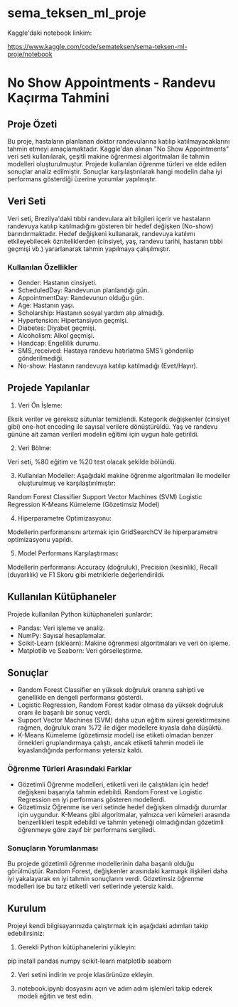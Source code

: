 # sema_teksen_ml_proje

Kaggle'daki notebook linkim:

https://www.kaggle.com/code/semateksen/sema-teksen-ml-proje/notebook

# No Show Appointments - Randevu Kaçırma Tahmini
## Proje Özeti
Bu proje, hastaların planlanan doktor randevularına katılıp katılmayacaklarını tahmin etmeyi amaçlamaktadır. Kaggle'dan alınan "No Show Appointments" veri seti kullanılarak, çeşitli makine öğrenmesi algoritmaları ile tahmin modelleri oluşturulmuştur. Projede kullanılan öğrenme türleri ve elde edilen sonuçlar analiz edilmiştir. Sonuçlar karşılaştırılarak hangi modelin daha iyi performans gösterdiği üzerine yorumlar yapılmıştır.

## Veri Seti
Veri seti, Brezilya'daki tıbbi randevulara ait bilgileri içerir ve hastaların randevuya katılıp katılmadığını gösteren bir hedef değişken (No-show) barındırmaktadır. Hedef değişkeni kullanarak, randevuya katılımı etkileyebilecek özniteliklerden (cinsiyet, yaş, randevu tarihi, hastanın tıbbi geçmişi vb.) yararlanarak tahmin yapılmaya çalışılmıştır.

### Kullanılan Özellikler
- Gender: Hastanın cinsiyeti.
- ScheduledDay: Randevunun planlandığı gün.
- AppointmentDay: Randevunun olduğu gün.
- Age: Hastanın yaşı.
- Scholarship: Hastanın sosyal yardım alıp almadığı.
- Hypertension: Hipertansiyon geçmişi.
- Diabetes: Diyabet geçmişi.
- Alcoholism: Alkol geçmişi.
- Handcap: Engellilik durumu.
- SMS_received: Hastaya randevu hatırlatma SMS'i gönderilip gönderilmediği.
- No-show: Hastanın randevuya katılıp katılmadığı (Evet/Hayır).

## Projede Yapılanlar
1. Veri Ön İşleme:

Eksik veriler ve gereksiz sütunlar temizlendi.
Kategorik değişkenler (cinsiyet gibi) one-hot encoding ile sayısal verilere dönüştürüldü.
Yaş ve randevu gününe ait zaman verileri modelin eğitimi için uygun hale getirildi.

2. Veri Bölme:

Veri seti, %80 eğitim ve %20 test olacak şekilde bölündü.

3. Kullanılan Modeller: Aşağıdaki makine öğrenme algoritmaları ile modeller oluşturulmuş ve karşılaştırılmıştır:

Random Forest Classifier
Support Vector Machines (SVM)
Logistic Regression
K-Means Kümeleme (Gözetimsiz Model)

4. Hiperparametre Optimizasyonu:

Modellerin performansını artırmak için GridSearchCV ile hiperparametre optimizasyonu yapıldı.

5. Model Performans Karşılaştırması:

Modellerin performansı Accuracy (doğruluk), Precision (kesinlik), Recall (duyarlılık) ve F1 Skoru gibi metriklerle değerlendirildi.

## Kullanılan Kütüphaneler

Projede kullanılan Python kütüphaneleri şunlardır:

- Pandas: Veri işleme ve analiz.
- NumPy: Sayısal hesaplamalar.
- Scikit-Learn (sklearn): Makine öğrenmesi algoritmaları ve veri ön işleme.
- Matplotlib ve Seaborn: Veri görselleştirme.

## Sonuçlar
- Random Forest Classifier en yüksek doğruluk oranına sahipti ve genellikle en dengeli performansı gösterdi.
- Logistic Regression, Random Forest kadar olmasa da yüksek doğruluk oranı ile başarılı bir sonuç verdi.
- Support Vector Machines (SVM) daha uzun eğitim süresi gerektirmesine rağmen, doğruluk oranı %72 ile diğer modellere kıyasla daha düşüktü.
- K-Means Kümeleme (gözetimsiz model) ise etiketi olmadan benzer örnekleri gruplandırmaya çalıştı, ancak etiketli tahmin modeli ile kıyaslandığında performansı yetersiz kaldı.

### Öğrenme Türleri Arasındaki Farklar
- Gözetimli Öğrenme modelleri, etiketli veri ile çalıştıkları için hedef değişkeni başarıyla tahmin edebildi. Random Forest ve Logistic Regression en iyi performans gösteren modellerdi.
- Gözetimsiz Öğrenme ise veri setinde hedef değişken olmadığı durumlar için uygundur. K-Means gibi algoritmalar, yalnızca veri kümeleri arasında benzerlikleri tespit edebildi ve tahmin yeteneği olmadığından gözetimli öğrenmeye göre zayıf bir performans sergiledi.

### Sonuçların Yorumlanması
Bu projede gözetimli öğrenme modellerinin daha başarılı olduğu görülmüştür. Random Forest, değişkenler arasındaki karmaşık ilişkileri daha iyi yakalayarak en iyi tahmin sonuçlarını verdi. Gözetimsiz öğrenme modelleri ise bu tarz etiketli veri setlerinde yetersiz kaldı.

## Kurulum
Projeyi kendi bilgisayarınızda çalıştırmak için aşağıdaki adımları takip edebilirsiniz:

1. Gerekli Python kütüphanelerini yükleyin:

pip install pandas numpy scikit-learn matplotlib seaborn

2. Veri setini indirin ve proje klasörünüze ekleyin.

3. notebook.ipynb dosyasını açın ve adım adım işlemleri takip ederek modeli eğitin ve test edin.

